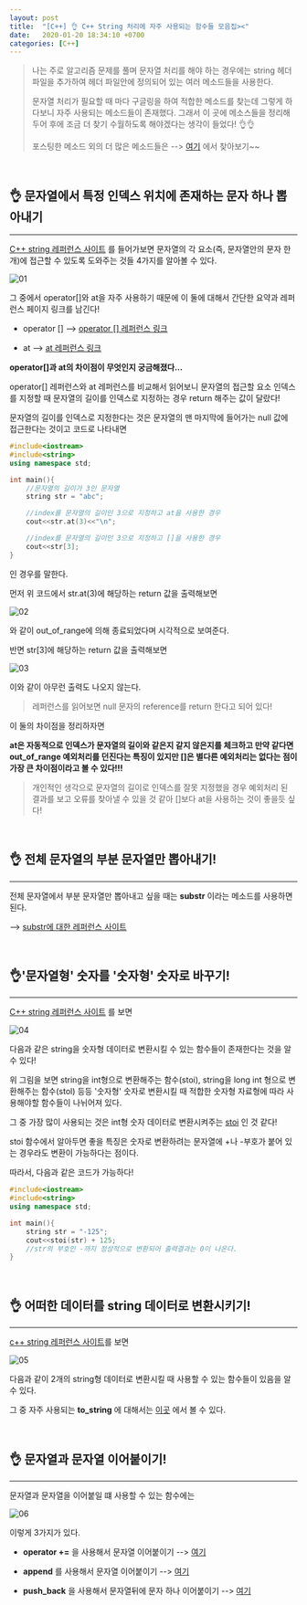 ```yaml
---
layout: post
title:  "[C++] 👌 C++ String 처리에 자주 사용되는 함수들 모음집><"
date:   2020-01-20 18:34:10 +0700
categories: [C++]
---
```


> 나는 주로 알고리즘 문제를 풀며 문자열 처리를 해야 하는 경우에는 string 헤더 파일을 추가하여 헤더 파일안에 정의되어 있는 여러 메소드들을 사용한다.
>
> 문자열 처리가 필요할 때 마다 구글링을 하여 적합한 메소드를 찾는데 그렇게 하다보니 자주 사용되는 메소드들이 존재했다. 그래서 이 곳에 메소스들을 정리해두어 후에 조금 더 찾기 수월하도록 해야겠다는 생각이 들었다! 👌👌
>
> 포스팅한 메소드 외의 더 많은 메소드들은 --> [여기](http://www.cplusplus.com/reference/string/) 에서 찾아보기~~

<br>

## 👌 문자열에서 특정 인덱스 위치에 존재하는 문자 하나 뽑아내기
---

[C++ string 레퍼런스 사이트](http://www.cplusplus.com/reference/string/string/) 를 들어가보면 문자열의 각 요소(즉, 문자열안의 문자 한개)에 접근할 수 있도록 도와주는 것들 4가지를 알아볼 수 있다. 

![01](https://user-images.githubusercontent.com/31889335/72699599-71dd2500-3b8c-11ea-9a30-0befbfe93aef.PNG)

그 중에서 operator[]와 at을 자주 사용하기 때문에 이 둘에 대해서 간단한 요약과 레퍼런스 페이지 링크를 남긴다!

- operator [] --> [operator [] 레퍼런스 링크](http://www.cplusplus.com/reference/string/string/operator[]/)

- at --> [at 레퍼런스 링크](http://www.cplusplus.com/reference/string/string/at/)

__operator[]과 at의 차이점이 무엇인지 궁금해졌다...__

operator[] 레퍼런스와 at 레퍼런스를 비교해서 읽어보니 문자열의 접근할 요소 인덱스를 지정할 때 문자열의 길이를 인덱스로 지정하는 경우 return 해주는 값이 달랐다!

문자열의 길이를 인덱스로 지정한다는 것은 문자열의 맨 마지막에 들어가는 null 값에 접근한다는 것이고 코드로 나타내면

~~~c++
#include<iostream>
#include<string>
using namespace std;

int main(){
    //문자열의 길이가 3인 문자열
	string str = "abc";

    //index를 문자열의 길이인 3으로 지정하고 at을 사용한 경우
	cout<<str.at(3)<<"\n";

    //index를 문자열의 길이인 3으로 지정하고 []을 사용한 경우
	cout<<str[3];
}
~~~

인 경우를 말한다. 

먼저 위 코드에서 str.at(3)에 해당하는 return 값을 출력해보면

![02](https://user-images.githubusercontent.com/31889335/72700238-abaf2b00-3b8e-11ea-8c93-6d2018213fe2.PNG)

와 같이 out_of_range에 의해 종료되었다며 시각적으로 보여준다.

반면 str[3]에 해당하는 return 값을 출력해보면 

![03](https://user-images.githubusercontent.com/31889335/72700364-08aae100-3b8f-11ea-9ab5-1edb293bca9d.PNG)

이와 같이 아무런 출력도 나오지 않는다. 

> 레퍼런스를 읽어보면 null 문자의 reference를 return 한다고 되어 있다!

이 둘의 차이점을 정리하자면

__at은 자동적으로 인덱스가 문자열의 길이와 같은지 같지 않은지를 체크하고 만약 같다면 out_of_range 예외처리를 던진다는 특징이 있지만 []은 별다른 예외처리는 없다는 점이 가장 큰 차이점이라고 볼 수 있다!!!__

> 개인적인 생각으로 문자열의 길이로 인덱스를 잘못 지정했을 경우 예외처리 된 결과를 보고 오류를 찾아낼 수 있을 것 같아 []보다 at을 사용하는 것이 좋을듯 싶다!

<br>

## 👌 전체 문자열의 부분 문자열만 뽑아내기!
---

전체 문자열에서 부분 문자열만 뽑아내고 싶을 때는 __substr__ 이라는 메소드를 사용하면 된다.

--> [substr에 대한 레퍼런스 사이트](http://www.cplusplus.com/reference/string/string/substr/)

<br>

## 👌'문자열형' 숫자를 '숫자형' 숫자로 바꾸기!
---

[C++ string 레퍼런스 사이트](http://www.cplusplus.com/reference/string/) 를 보면 

![04](https://user-images.githubusercontent.com/31889335/72700813-612eae00-3b90-11ea-898d-35e294d21e69.PNG)

다음과 같은 string을 숫자형 데이터로 변환시킬 수 있는 함수들이 존재한다는 것을 알 수 있다!

위 그림을 보면 string을 int형으로 변환해주는 함수(stoi), string을 long int 형으로 변환해주는 함수(stol) 등등 '숫자형' 숫자로 변환시킬 때 적합한 숫자형 자료형에 따라 사용해야할 함수들이 나뉘어져 있다.

그 중 가장 많이 사용되는 것은 int형 숫자 데이터로 변환시켜주는 [stoi](http://www.cplusplus.com/reference/string/stoi/) 인 것 같다!

stoi 함수에서 알아두면 좋을 특징은 숫자로 변환하려는 문자열에 +나 -부호가 붙어 있는 경우라도 변환이 가능하다는 점이다. 

따라서, 다음과 같은 코드가 가능하다!

~~~c++
#include<iostream>
#include<string>
using namespace std;

int main(){
	string str = "-125";
	cout<<stoi(str) + 125;
    //str의 부호인 -까지 정상적으로 변환되어 출력결과는 0이 나온다.
}
~~~

<br>

## 👌 어떠한 데이터를 string 데이터로 변환시키기!
---

[c++ string 레퍼런스 사이트](http://www.cplusplus.com/reference/string/)를 보면 

![05](https://user-images.githubusercontent.com/31889335/72701087-6a6c4a80-3b91-11ea-88f2-749da01f33bb.PNG)

다음과 같이 2개의 string형 데이터로 변환시킬 때 사용할 수 있는 함수들이 있음을 알 수 있다.

그 중 자주 사용되는 __to_string__ 에 대해서는 [이곳](http://www.cplusplus.com/reference/string/to_string/) 에서 볼 수 있다.

<br>

## 👌 문자열과 문자열 이어붙이기!
---

문자열과 문자열을 이어붙일 떄 사용할 수 있는 함수에는 

![06](https://user-images.githubusercontent.com/31889335/72701327-3fcec180-3b92-11ea-874d-3ac4a1fabf0e.PNG)

이렇게 3가지가 있다. 

- __operator +=__ 을 사용해서 문자열 이어붙이기 --> [여기](http://www.cplusplus.com/reference/string/string/operator+=/)

- __append__ 를 사용해서 문자열 이어붙이기 --> [여기](http://www.cplusplus.com/reference/string/string/append/)

- __push_back__ 을 사용해서 문자열뒤에 문자 하나 이어붙이기 --> [여기](http://www.cplusplus.com/reference/string/string/push_back/)

<br>


